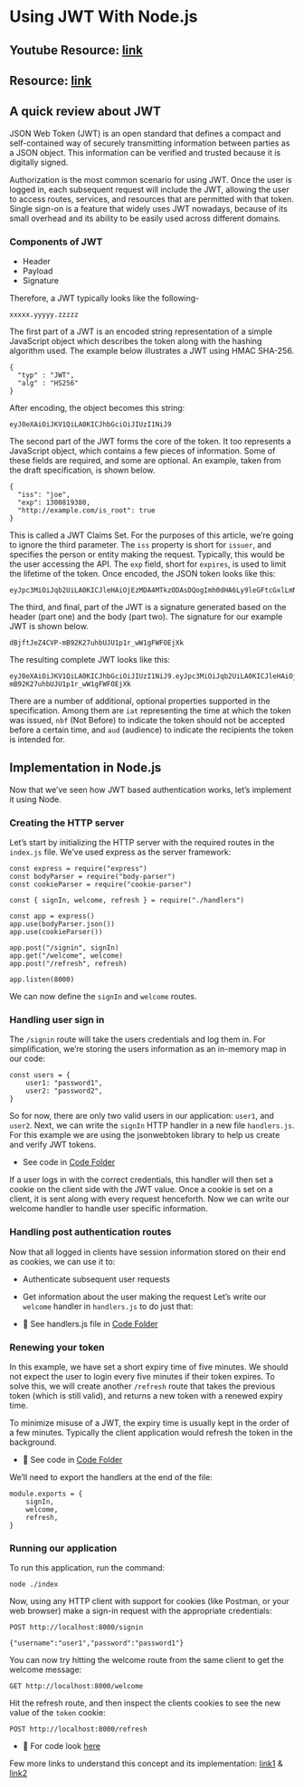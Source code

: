 # Using JWT With Node.js


## Youtube Resource: [link](https://www.youtube.com/watch?v=7nafaH9SddU)

## Resource: [link](https://jasonwatmore.com/post/2018/08/06/nodejs-jwt-authentication-tutorial-with-example-api)

## A quick review about JWT
JSON Web Token (JWT) is an open standard that defines a compact and self-contained way of securely transmitting information between parties as a JSON object. This information can be verified and trusted because it is digitally signed.

Authorization is the most common scenario for using JWT. Once the user is logged in, each subsequent request will include the JWT, allowing the user to access routes, services, and resources that are permitted with that token. Single sign-on is a feature that widely uses JWT nowadays, because of its small overhead and its ability to be easily used across different domains.

### Components of JWT
- Header
- Payload
- Signature

Therefore, a JWT typically looks like the following-
```
xxxxx.yyyyy.zzzzz
```
The first part of a JWT is an encoded string representation of a simple JavaScript object which describes the token along with the hashing algorithm used. The example below illustrates a JWT using HMAC SHA-256.

```
{ 
  "typ" : "JWT",
  "alg" : "HS256" 
}
```
After encoding, the object becomes this string:

```
eyJ0eXAiOiJKV1QiLA0KICJhbGciOiJIUzI1NiJ9
```
The second part of the JWT forms the core of the token. It too represents a JavaScript object, which contains a few pieces of information. Some of these fields are required, and some are optional. An example, taken from the draft specification, is shown below.

```
{
  "iss": "joe",
  "exp": 1300819380,
  "http://example.com/is_root": true
}
```
This is called a JWT Claims Set. For the purposes of this article, we’re going to ignore the third parameter. The <code>iss</code> property is short for <code>issuer</code>, and specifies the person or entity making the request. Typically, this would be the user accessing the API. The <code>exp</code> field, short for <code>expires</code>, is used to limit the lifetime of the token. Once encoded, the JSON token looks like this:

```
eyJpc3MiOiJqb2UiLA0KICJleHAiOjEzMDA4MTkzODAsDQogImh0dHA6Ly9leGFtcGxlLmNvbS9pc19yb290Ijp0cnVlfQ
```

The third, and final, part of the JWT is a signature generated based on the header (part one) and the body (part two). The signature for our example JWT is shown below.

```
dBjftJeZ4CVP-mB92K27uhbUJU1p1r_wW1gFWFOEjXk
```
The resulting complete JWT looks like this:
```
eyJ0eXAiOiJKV1QiLA0KICJhbGciOiJIUzI1NiJ9.eyJpc3MiOiJqb2UiLA0KICJleHAiOjEzMDA4MTkzODAsDQogImh0dHA6Ly9leGFtcGxlLmNvbS9pc19yb290Ijp0cnVlfQ.dBjftJeZ4CVP-mB92K27uhbUJU1p1r_wW1gFWFOEjXk
```

There are a number of additional, optional properties supported in the specification. Among them are <code>iat</code> representing the time at which the token was issued, <code>nbf</code> (Not Before) to indicate the token should not be accepted before a certain time, and <code>aud</code> (audience) to indicate the recipients the token is intended for.


## Implementation in Node.js
Now that we’ve seen how JWT based authentication works, let’s implement it using Node.

### Creating the HTTP server
Let’s start by initializing the HTTP server with the required routes in the <code>index.js</code> file. We’ve used express as the server framework:

```
const express = require("express")
const bodyParser = require("body-parser")
const cookieParser = require("cookie-parser")

const { signIn, welcome, refresh } = require("./handlers")

const app = express()
app.use(bodyParser.json())
app.use(cookieParser())

app.post("/signin", signIn)
app.get("/welcome", welcome)
app.post("/refresh", refresh)

app.listen(8000)
```
We can now define the <code>signIn</code> and <code>welcome</code> routes.

### Handling user sign in
The <code>/signin</code> route will take the users credentials and log them in. For simplification, we’re storing the users information as an in-memory map in our code:
```
const users = {
	user1: "password1",
	user2: "password2",
}
```
So for now, there are only two valid users in our application: <code>user1</code>, and <code>user2</code>. Next, we can write the <code>signIn</code> HTTP handler in a new file <code>handlers.js</code>. For this example we are using the jsonwebtoken library to help us create and verify JWT tokens.


- See code in [Code Folder](https://github.com/iampavangandhi/TheNodeCourse/tree/master/04%20Auth%20and%20Database/Auth%20Topic2/code/jwt-nodejs-example)


If a user logs in with the correct credentials, this handler will then set a cookie on the client side with the JWT value. Once a cookie is set on a client, it is sent along with every request henceforth. Now we can write our welcome handler to handle user specific information.

### Handling post authentication routes
Now that all logged in clients have session information stored on their end as cookies, we can use it to:

- Authenticate subsequent user requests
- Get information about the user making the request
Let’s write our <code>welcome</code> handler in <code>handlers.js</code> to do just that:

- 📁 See handlers.js file in [Code Folder](https://github.com/iampavangandhi/TheNodeCourse/tree/master/04%20Auth%20and%20Database/Auth%20Topic2/code/jwt-nodejs-example)

### Renewing your token
In this example, we have set a short expiry time of five minutes. We should not expect the user to login every five minutes if their token expires. To solve this, we will create another <code>/refresh</code> route that takes the previous token (which is still valid), and returns a new token with a renewed expiry time.

To minimize misuse of a JWT, the expiry time is usually kept in the order of a few minutes. Typically the client application would refresh the token in the background.

- 📁 See code in [Code Folder](https://github.com/iampavangandhi/TheNodeCourse/tree/master/04%20Auth%20and%20Database/Auth%20Topic2/code/jwt-nodejs-example)


We’ll need to export the handlers at the end of the file:
```
module.exports = {
	signIn,
	welcome,
	refresh,
}
```
### Running our application
To run this application, run the command:
```
node ./index
```
Now, using any HTTP client with support for cookies (like Postman, or your web browser) make a sign-in request with the appropriate credentials:
```
POST http://localhost:8000/signin

{"username":"user1","password":"password1"}
```
You can now try hitting the welcome route from the same client to get the welcome message:
```dark
GET http://localhost:8000/welcome
```
Hit the refresh route, and then inspect the clients cookies to see the new value of the <code>token</code> cookie:
```
POST http://localhost:8000/refresh
```

- 📁 For code look [here](https://github.com/iampavangandhi/TheNodeCourse/tree/master/04%20Auth%20and%20Database/Auth%20Topic2/code/jwt-nodejs-example)

Few more links to understand this concept and its implementation: [link1](https://medium.com/better-programming/authentication-and-authorization-using-jwt-with-node-js-4099b2e6ca1f) & [link2](https://flaviocopes.com/jwt/)  
